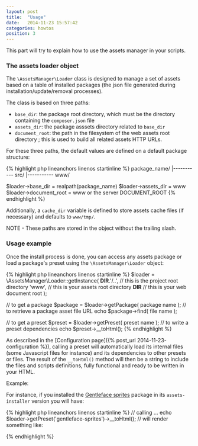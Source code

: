 ```yaml
---
layout: post
title:  "Usage"
date:   2014-11-23 15:57:42
categories: howtos
position: 3
---
```


This part will try to explain how to use the assets manager in your scripts.

### The assets loader object

The `\AssetsManager\Loader` class is designed to manage a set of assets based on a table of 
installed packages (the json file generated during installation/update/removal processes).

The class is based on three paths:

- `base_dir`: the package root directory, which must be the directory containing the `composer.json` file
- `assets_dir`: the package asssets directory related to `base_dir`
- `document_root`: the path in the filesystem of the web assets root directory ; this is used
to build all related assets HTTP URLs.

For these three paths, the default values are defined on a default package structure:

{% highlight php lineanchors linenos startinline %}
package_name/
|----------- src/
|----------- www/

$loader->base_dir = realpath(package_name)
$loader->assets_dir = www
$loader->document_root = www or the server DOCUMENT_ROOT
{% endhighlight %}

Additionally, a `cache_dir` variable is defined to store assets cache files (if necessary) and
defaults to `www/tmp/`.

NOTE - These paths are stored in the object without the trailing slash.

### Usage example

Once the install process is done, you can access any assets package or load a package's preset
using the `\AssetsManager\Loader` object:

{% highlight php lineanchors linenos startinline %}
$loader = \AssetsManager\Loader::getInstance(
    __DIR__.'/..',      // this is the project root directory
    'www',              // this is your assets root directory
    __DIR__             // this is your web document root
);

// to get a package
$package = $loader->getPackage( package name );
// to retrieve a package asset file URL
echo $package->find( file name );

// to get a preset
$preset = $loader->getPreset( preset name );
// to write a preset dependencies
echo $preset->__toHtml();
{% endhighlight %}

As described in the [Configuration page]({% post_url 2014-11-23-configuration %}), calling a preset will automatically load
its internal files (some Javascript files for instance) and its dependencies to other presets
or files. The result of the `__toHtml()` method will then be a string to include
the files and scripts definitions, fully functional and ready to be written in your HTML.

Example:

For instance, if you installed the [Gentleface sprites](http://github.com/atelierspierrot/gentleface-sprites)
package in its `assets-installer` version you will have:

{% highlight php lineanchors linenos startinline %}
// calling ...
echo $loader->getPreset('gentleface-sprites')->__toHtml();
// will render something like:
<link src="vendor/atelierspierrot/gentleface-sprites/gentleface-sprites.min.css" type="text/css" rel="stylesheet" media="all" />
{% endhighlight %}

